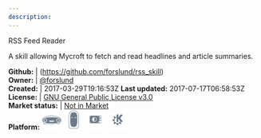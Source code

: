 ```yaml
---
description: 
---
```

RSS Feed Reader

A skill allowing Mycroft to fetch and read headlines and article summaries.

**Github:** | (https://github.com/forslund/rss_skill)  
**Owner:** | [@forslund](https://github.com/forslund)  
**Created:** | 2017-03-29T19:16:53Z  **Last updated:** 2017-07-17T06:58:53Z  
**License:** | [GNU General Public License v3.0](https://api.github.com/licenses/gpl-3.0)  
**Market status:** | [Not in Market](https://market.mycroft.ai/skill/)  
**Platform:**   ![](.gitbook/assets/mark-1-icon.png)  ![](.gitbook/assets/mark-2-icon.png)  ![](.gitbook/assets/picroft-icon.png)  ![](.gitbook/assets/kde.png)   
